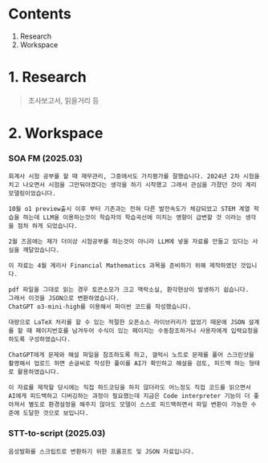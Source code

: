 # Contents

1. Research
2. Workspace

# 1. Research

> 조사보고서, 읽을거리 등
> 

# 2. Workspace

### SOA FM (2025.03)

    회계사 시험 공부를 할 때 재무관리, 그중에서도 가치평가를 잘했습니다. 2024년 2차 시험을 치고 나오면서 시험을 그만둬야겠다는 생각을 하기 시작했고 그래서 관심을 가졌던 것이 계리모델링이었습니다. 

    10월 o1 preview출시 이후 부터 기존과는 전혀 다른 발전속도가 체감되었고 STEM 계열 학습을 하는데 LLM을 이용하는것이 학습자의 학습곡선에 미치는 영향이 급변할 것 이라는 생각을 점차 하게 되었습니다.

    2월 즈음에는 제가 더이상 시험공부를 하는것이 아니라 LLM에 넣을 자료를 만들고 있다는 사실을 깨달았습니다. 

    이 자료는 4월 계리사 Financial Mathematics 과목을 준비하기 위해 제작하였던 것입니다.

    pdf 파일을 그대로 읽는 경우 토큰소모가 크고 맥락소실, 환각현상이 발생하기 쉽습니다. 
    그래서 이것을 JSON으로 변환하였습니다. 
    ChatGPT o3-mini-high를 이용해서 파이썬 코드를 작성했습니다. 

    대량으로 LaTeX 처리를 할 수 있는 적절한 오픈소스 라이브러리가 없었기 때문에 JSON 설계를 할 때 페이지번호를 남겨두어 수식이 있는 페이지는 수동참조하거나 사용자에게 입력요청을 하도록 구성하였습니다. 

    ChatGPT에게 문제와 해설 파일을 참조하도록 하고, 갤럭시 노트로 문제를 풀어 스크린샷을 촬영해서 업로드 하면 손글씨로 작성한 풀이를 AI가 확인하고 해설을 검토, 피드백 하는 형태로 활용하였습니다.

    이 자료를 제작할 당시에는 직접 하드코딩을 하지 않더라도 어느정도 직접 코드를 읽으면서 AI에게 피드백하고 디버깅하는 과정이 필요했는데 지금은 Code interpreter 기능이 더 좋아져서 별도로 환경설정을 해주지 않아도 모델이 스스로 피드백하면서 파일 변환이 가능한 수준에 도달한 것으로 보입니다.

### STT-to-script (2025.03)

    음성발화를 스크립트로 변환하기 위한 프롬프트 및 JSON 자료입니다.